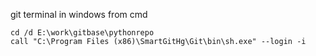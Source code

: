 git terminal in windows from cmd
```
cd /d E:\work\gitbase\pythonrepo
call "C:\Program Files (x86)\SmartGitHg\Git\bin\sh.exe" --login -i
```
